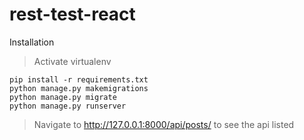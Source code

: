 # rest-test-react

Installation 
> Activate virtualenv
```
pip install -r requirements.txt
python manage.py makemigrations
python manage.py migrate
python manage.py runserver
```

> Navigate to http://127.0.0.1:8000/api/posts/ to see the api listed
